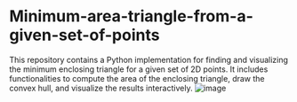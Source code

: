 # Minimum-area-triangle-from-a-given-set-of-points
This repository contains a Python implementation for finding and visualizing the minimum enclosing triangle for a given set of 2D points. It includes functionalities to compute the area of the enclosing triangle, draw the convex hull, and visualize the results interactively.
![image](https://github.com/user-attachments/assets/735c6234-44c1-460c-8260-ab689cecdd92)
